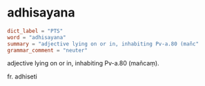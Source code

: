 # adhisayana

``` toml
dict_label = "PTS"
word = "adhisayana"
summary = "adjective lying on or in, inhabiting Pv-a.80 (mañc"
grammar_comment = "neuter"
```

adjective lying on or in, inhabiting Pv\-a.80 (mañcaṃ).

fr. adhiseti


